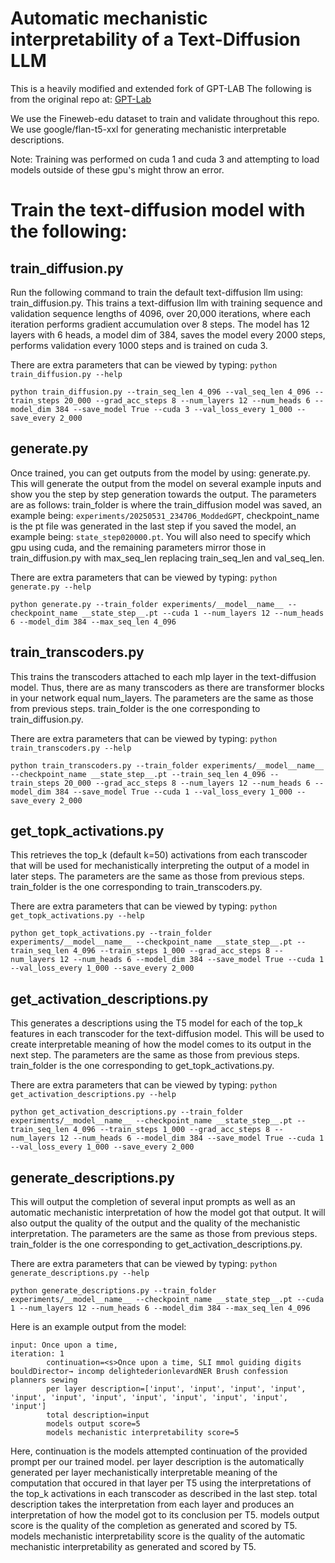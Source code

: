 # Automatic mechanistic interpretability of a Text-Diffusion LLM
 This is a heavily modified and extended fork of GPT-LAB
The following is from the original repo at: [GPT-Lab](https://github.com/evintunador/gpt-lab)

We use the Fineweb-edu dataset to train and validate throughout this repo. 
We use google/flan-t5-xxl for generating mechanistic interpretable descriptions.

Note: Training was performed on cuda 1 and cuda 3 and attempting to load models outside of these gpu's might throw an error. 

# Train the text-diffusion model with the following: 
## train_diffusion.py
Run the following command to train the default text-diffusion llm using: train_diffusion.py.
This trains a text-diffusion llm with training sequence and validation sequence lengths of 4096, over 20,000 iterations, where each iteration performs gradient accumulation over 8 steps. The model has 12 layers with 6 heads, a model dim of 384, saves the model every 2000 steps, performs validation every 1000 steps and is trained on cuda 3. 

There are extra parameters that can be viewed by typing: `python train_diffusion.py --help`
```
python train_diffusion.py --train_seq_len 4_096 --val_seq_len 4_096 --train_steps 20_000 --grad_acc_steps 8 --num_layers 12 --num_heads 6 --model_dim 384 --save_model True --cuda 3 --val_loss_every 1_000 --save_every 2_000
```

## generate.py
Once trained, you can get outputs from the model by using: generate.py.
This will generate the output from the model on several example inputs and show you the step by step generation towards the output. The parameters are as follows: train_folder is where the train_diffusion model was saved, an example being: `experiments/20250531_234706_ModdedGPT`, checkpoint_name is the pt file was generated in the last step if you saved the model, an example being: `state_step020000.pt`. You will also need to specify which gpu using cuda, and the remaining parameters mirror those in train_diffusion.py with max_seq_len replacing train_seq_len and val_seq_len.

There are extra parameters that can be viewed by typing: `python generate.py --help`

```
python generate.py --train_folder experiments/__model__name__ --checkpoint_name __state_step__.pt --cuda 1 --num_layers 12 --num_heads 6 --model_dim 384 --max_seq_len 4_096 
```

## train_transcoders.py
This trains the transcoders attached to each mlp layer in the text-diffusion model. Thus, there are as many transcoders as there are transformer blocks in your network equal num_layers. The parameters are the same as those from previous steps.
train_folder is the one corresponding to train_diffusion.py.

There are extra parameters that can be viewed by typing: `python train_transcoders.py --help`

```
python train_transcoders.py --train_folder experiments/__model__name__ --checkpoint_name __state_step__.pt --train_seq_len 4_096 --train_steps 20_000 --grad_acc_steps 8 --num_layers 12 --num_heads 6 --model_dim 384 --save_model True --cuda 1 --val_loss_every 1_000 --save_every 2_000
```

## get_topk_activations.py
This retrieves the top_k (default k=50) activations from each transcoder that will be used for mechanistically interpreting the output of a model in later steps. The parameters are the same as those from previous steps. train_folder is the one corresponding to train_transcoders.py.

There are extra parameters that can be viewed by typing: `python get_topk_activations.py --help`

```
python get_topk_activations.py --train_folder experiments/__model__name__ --checkpoint_name __state_step__.pt --train_seq_len 4_096 --train_steps 1_000 --grad_acc_steps 8 --num_layers 12 --num_heads 6 --model_dim 384 --save_model True --cuda 1 --val_loss_every 1_000 --save_every 2_000
```

## get_activation_descriptions.py
This generates a descriptions using the T5 model for each of the top_k features in each transcoder for the text-diffusion model. This will be used to create interpretable meaning of how the model comes to its output in the next step. The parameters are the same as those from previous steps. train_folder is the one corresponding to get_topk_activations.py.

There are extra parameters that can be viewed by typing: `python get_activation_descriptions.py --help`

```
python get_activation_descriptions.py --train_folder experiments/__model__name__ --checkpoint_name __state_step__.pt --train_seq_len 4_096 --train_steps 1_000 --grad_acc_steps 8 --num_layers 12 --num_heads 6 --model_dim 384 --save_model True --cuda 1 --val_loss_every 1_000 --save_every 2_000
```

## generate_descriptions.py
This will output the completion of several input prompts as well as an automatic mechanistic interpretation of how the model got that output. It will also output the quality of the output and the quality of the mechanistic interpretation. The parameters are the same as those from previous steps. train_folder is the one corresponding to get_activation_descriptions.py.

There are extra parameters that can be viewed by typing: `python generate_descriptions.py --help`

```
python generate_descriptions.py --train_folder experiments/__model__name__ --checkpoint_name __state_step__.pt --cuda 1 --num_layers 12 --num_heads 6 --model_dim 384 --max_seq_len 4_096 
```

Here is an example output from the model: 

```
input: Once upon a time,
iteration: 1
        continuation=<s>Once upon a time, SLI mmol guiding digits bouldDirector→ incomp delightederionlevardNER Brush confession planners sewing
        per layer description=['input', 'input', 'input', 'input', 'input', 'input', 'input', 'input', 'input', 'input', 'input', 'input']
        total description=input
        models output score=5
        models mechanistic interpretability score=5
```

Here, continuation is the models attempted continuation of the provided prompt per our trained model. 
per layer description is the automatically generated per layer mechanistically interpretable meaning of the computation that occured in that layer per T5 using the interpretations of the top_k activations in each transcoder as described in the last step. 
total description takes the interpretation from each layer and produces an interpretation of how the model got to its conclusion per T5. 
models output score is the quality of the completion as generated and scored by T5. 
models mechanistic interpretability score is the quality of the automatic mechanistic interpretability as generated and scored by T5. 